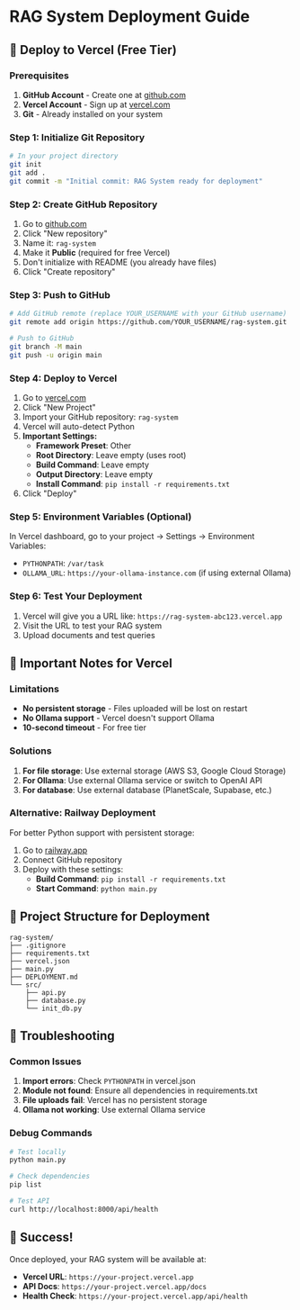 # RAG System Deployment Guide

## 🚀 Deploy to Vercel (Free Tier)

### Prerequisites
1. **GitHub Account** - Create one at [github.com](https://github.com)
2. **Vercel Account** - Sign up at [vercel.com](https://vercel.com)
3. **Git** - Already installed on your system

### Step 1: Initialize Git Repository
```bash
# In your project directory
git init
git add .
git commit -m "Initial commit: RAG System ready for deployment"
```

### Step 2: Create GitHub Repository
1. Go to [github.com](https://github.com)
2. Click "New repository"
3. Name it: `rag-system`
4. Make it **Public** (required for free Vercel)
5. Don't initialize with README (you already have files)
6. Click "Create repository"

### Step 3: Push to GitHub
```bash
# Add GitHub remote (replace YOUR_USERNAME with your GitHub username)
git remote add origin https://github.com/YOUR_USERNAME/rag-system.git

# Push to GitHub
git branch -M main
git push -u origin main
```

### Step 4: Deploy to Vercel
1. Go to [vercel.com](https://vercel.com)
2. Click "New Project"
3. Import your GitHub repository: `rag-system`
4. Vercel will auto-detect Python
5. **Important Settings:**
   - **Framework Preset**: Other
   - **Root Directory**: Leave empty (uses root)
   - **Build Command**: Leave empty
   - **Output Directory**: Leave empty
   - **Install Command**: `pip install -r requirements.txt`
6. Click "Deploy"

### Step 5: Environment Variables (Optional)
In Vercel dashboard, go to your project → Settings → Environment Variables:
- `PYTHONPATH`: `/var/task`
- `OLLAMA_URL`: `https://your-ollama-instance.com` (if using external Ollama)

### Step 6: Test Your Deployment
1. Vercel will give you a URL like: `https://rag-system-abc123.vercel.app`
2. Visit the URL to test your RAG system
3. Upload documents and test queries

## 🔧 Important Notes for Vercel

### Limitations
- **No persistent storage** - Files uploaded will be lost on restart
- **No Ollama support** - Vercel doesn't support Ollama
- **10-second timeout** - For free tier

### Solutions
1. **For file storage**: Use external storage (AWS S3, Google Cloud Storage)
2. **For Ollama**: Use external Ollama service or switch to OpenAI API
3. **For database**: Use external database (PlanetScale, Supabase, etc.)

### Alternative: Railway Deployment
For better Python support with persistent storage:

1. Go to [railway.app](https://railway.app)
2. Connect GitHub repository
3. Deploy with these settings:
   - **Build Command**: `pip install -r requirements.txt`
   - **Start Command**: `python main.py`

## 📁 Project Structure for Deployment
```
rag-system/
├── .gitignore
├── requirements.txt
├── vercel.json
├── main.py
├── DEPLOYMENT.md
└── src/
    ├── api.py
    ├── database.py
    └── init_db.py
```

## 🐛 Troubleshooting

### Common Issues
1. **Import errors**: Check `PYTHONPATH` in vercel.json
2. **Module not found**: Ensure all dependencies in requirements.txt
3. **File uploads fail**: Vercel has no persistent storage
4. **Ollama not working**: Use external Ollama service

### Debug Commands
```bash
# Test locally
python main.py

# Check dependencies
pip list

# Test API
curl http://localhost:8000/api/health
```

## 🎉 Success!
Once deployed, your RAG system will be available at:
- **Vercel URL**: `https://your-project.vercel.app`
- **API Docs**: `https://your-project.vercel.app/docs`
- **Health Check**: `https://your-project.vercel.app/api/health`